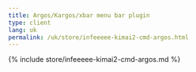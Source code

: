 ```yaml
---
title: Argos/Kargos/xbar menu bar plugin
type: client
lang: uk
permalink: /uk/store/infeeeee-kimai2-cmd-argos.html
---
```


{% include store/infeeeee-kimai2-cmd-argos.md %}
